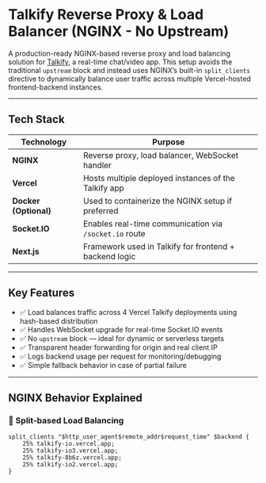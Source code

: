 # Talkify Reverse Proxy & Load Balancer (NGINX - No Upstream)

A production-ready NGINX-based reverse proxy and load balancing solution for [Talkify](https://talkify-io.vercel.app), a real-time chat/video app. This setup avoids the traditional `upstream` block and instead uses NGINX’s built-in `split_clients` directive to dynamically balance user traffic across multiple Vercel-hosted frontend-backend instances.

---

##  Tech Stack

| Technology      | Purpose                                                   |
|-----------------|-----------------------------------------------------------|
| **NGINX**       | Reverse proxy, load balancer, WebSocket handler           |
| **Vercel**      | Hosts multiple deployed instances of the Talkify app      |
| **Docker (Optional)** | Used to containerize the NGINX setup if preferred   |
| **Socket.IO**   | Enables real-time communication via `/socket.io` route    |
| **Next.js**     | Framework used in Talkify for frontend + backend logic    |

---

##  Key Features

- ✅ Load balances traffic across 4 Vercel Talkify deployments using hash-based distribution
- ✅ Handles WebSocket upgrade for real-time Socket.IO events
- ✅ No `upstream` block — ideal for dynamic or serverless targets
- ✅ Transparent header forwarding for origin and real client IP
- ✅ Logs backend usage per request for monitoring/debugging
- ✅ Simple fallback behavior in case of partial failure

---

##  NGINX Behavior Explained

### 🔀 Split-based Load Balancing

```nginx
split_clients "$http_user_agent$remote_addr$request_time" $backend {
    25% talkify-io.vercel.app;
    25% talkify-io3.vercel.app;
    25% talkify-8b6z.vercel.app;
    25% talkify-io2.vercel.app;
}
